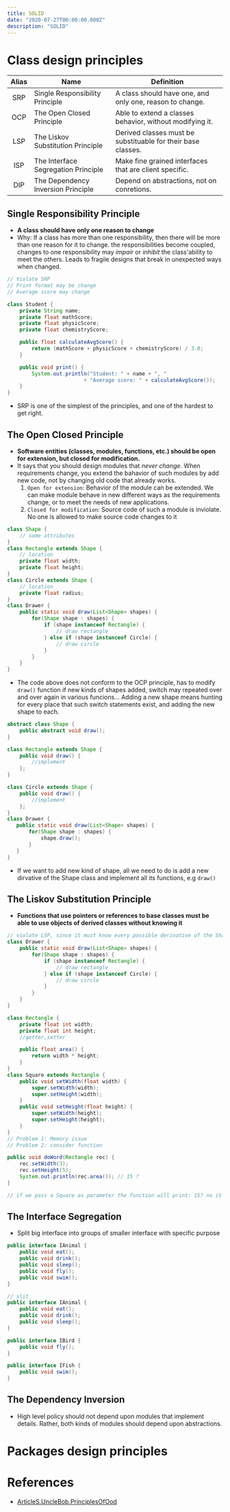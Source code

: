 ```yaml
---
title: SOLID
date: "2020-07-27T00:00:00.000Z"
description: "SOLID"
---
```


# Class design principles

|Alias| Name                            | Definition                                   |
|:---:|---------------------------------|----------------------------------------------|
|SRP  | Single Responsibility Principle | A class should have one, and only one, reason to change.|
|OCP  | The Open Closed Principle       | Able to extend a classes behavior, without modifying it.|
|LSP  | The Liskov Substitution Principle| Derived classes must be substituable for their base classes.|
|ISP  | The Interface Segregation Principle| Make fine grained interfaces that are client specific.|
|DIP  | The Dependency Inversion Principle| Depend on abstractions, not on conretions.|

## Single Responsibility Principle
- **A class should have only one reason to change**
- Why: If a class has more than one responsibility, then there will be more than one reason for it to change. the responsibilities become coupled, changes to one responsibility may *impair* or *inhibit* the class'ability to meet the others. Leads to fragile designs that break in unexpected ways when changed.

``` java
// Violate SRP
// Print format may be change
// Average score may change

class Student {
    private String name;
    private float mathScore;
    private float physicScore;
    private float chemistryScore;

    public float calculateAvgScore() {
        return (mathScore + physicScore + chemistryScore) / 3.0;
    }

    public void print() {
        System.out.println("Student: " + name + ", "
                         + "Average score: " + calculateAvgScore());
    }
}
```

- SRP is one of the simplest of the principles, and one of the hardest to get right.

## The Open Closed Principle
- **Software entities (classes, modules, functions, etc.) should be open for extension, but closed for modification.**
- It says that you should design modules that *never change*. When requirements change, you extend the bahavior of such modules by add new code, not by changing old code that already works.
  1. `Open for extension`: Behavior of the module can be extended. We can make module behave in new different ways as the requirements change, or to meet the needs of new applications.
  2. `Closed for modification`: Source code of such a module is inviolate. No one is allowed to make source code changes to it

``` java
class Shape {
    // some attributes
}
class Rectangle extends Shape {
    // location
    private float width;
    private float height;
}
class Circle extends Shape {
    // location
    private float radius;
}
class Drawer {
    public static void draw(List<Shape> shapes) {
        for(Shape shape : shapes) {
            if (shape instanceof Rectangle) {
                // draw rectangle
            } else if (shape instanceof Circle) {
                // draw circle
            }
        }
    }
}
```

- The code above does not conform to the OCP principle, has to modify `draw()` function if new kinds of shapes added, switch may repeated over and over again in various funcions... Adding a new shape means hunting for every place that such switch statements exist, and adding the new shape to each.
 
 ``` java
 abstract class Shape {
     public abstract void draw();
 }

 class Rectangle extends Shape {
     public void draw() {
         //implement
     };
 }

 class Circle extends Shape {
     public void draw() {
         //implement
     };
 }
class Drawer {
    public static void draw(List<Shape> shapes) {
        for(Shape shape : shapes) {
            shape.draw();
        }
    }
}
 ```

- If we want to add new kind of shape, all we need to do is add a new dirvative of the Shape class and implement all its functions, e.g `draw()`

## The Liskov Substitution Principle
- **Functions that use pointers or references to base classes must be able to use objects of derived classes without knowing it**

``` java
// violate LSP, since it must know every possible derivative of the Shape class, and it must changed whenever new derivatices of Shape are created
class Drawer {
    public static void draw(List<Shape> shapes) {
        for(Shape shape : shapes) {
            if (shape instanceof Rectangle) {
                // draw rectangle
            } else if (shape instanceof Circle) {
                // draw circle
            }
        }
    }
}
```

``` java
class Rectangle {
    private float int width;
    private float int height;
    //getter,setter

    public float area() {
        return width * height;
    }
}
class Square extends Rectangle {
    public void setWidth(float width) {
        super.setWidth(width);
        super.setHeight(width);
    }
    public void setHeight(float height) {
        super.setWidth(height);
        super.setHeight(height);
    }
}
// Problem 1: Memory issue
// Problem 2: consider function

public void doWord(Rectangle rec) {
    rec.setWidth(3);
    rec.setHeight(5);
    System.out.println(rec.area()); // 15 ? 
}

// if we pass a Square as parameter the function will print: 15? no it will print 25

```

## The Interface Segregation
- Split big interface into groups of smaller interface with specific purpose

``` java
public interface IAnimal {
    public void eat();
    public void drink();
    public void sleep();
    public void fly();
    public void swim();
}

// slit
public interface IAnimal {
    public void eat();
    public void drink();
    public void sleep();
}

public interface IBird {
    public void fly();
}

public interface IFish {
    public void swim();
}

```

## The Dependency Inversion
- High level policy should not depend upon modules that implement details. Rather, both kinds of modules should depend upon abstractions.

# Packages design principles

# References
- [ArticleS.UncleBob.PrinciplesOfOod](http://www.butunclebob.com/ArticleS.UncleBob.PrinciplesOfOod)
